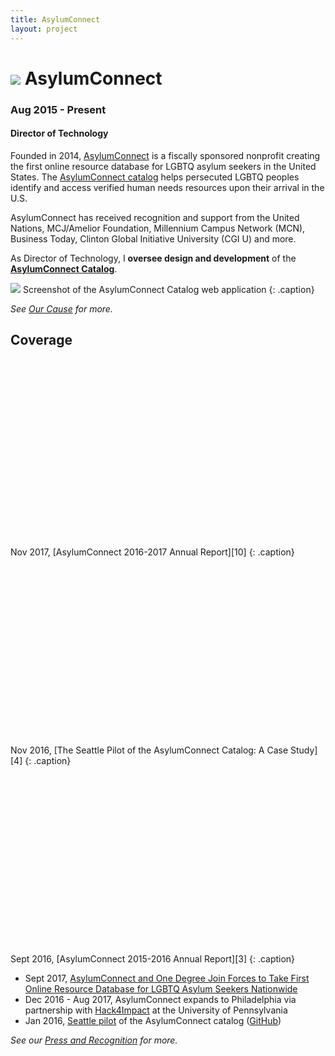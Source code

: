 ```yaml
---
title: AsylumConnect
layout: project
---
```

# ![][13] AsylumConnect
### Aug 2015 - Present
#### Director of Technology

Founded in 2014, [AsylumConnect][1] is a fiscally sponsored nonprofit creating the first online resource database for LGBTQ asylum seekers in the United States. The [AsylumConnect catalog][2] helps persecuted LGBTQ peoples identify and access verified human needs resources upon their arrival in the U.S.

AsylumConnect has received recognition and support from the United Nations, MCJ/Amelior Foundation, Millennium Campus Network (MCN), Business Today, Clinton Global Initiative University (CGI U) and more.

As Director of Technology, I **oversee design and development** of the **[AsylumConnect Catalog][2]**.

[![][14]][2]
Screenshot of the AsylumConnect Catalog web application
{: .caption}

*See [Our Cause][6] for more.*

## Coverage

<div data-configid="26272987/55552738" style="width:100%; height:300px;" class="issuuembed"></div>
<script type="text/javascript" src="//e.issuu.com/embed.js" async="true"></script>
Nov 2017, [AsylumConnect 2016-2017 Annual Report][10]
{: .caption}

<div data-configid="26272987/40455023" style="width:100%; height:300px;" class="issuuembed"></div>
<script type="text/javascript" src="//e.issuu.com/embed.js" async="true"></script>
Nov 2016, [The Seattle Pilot of the AsylumConnect Catalog: A Case Study][4]
{: .caption}

<div data-configid="26272987/38815395" style="width:100%; height:300px;" class="issuuembed"></div>
<script type="text/javascript" src="//e.issuu.com/embed.js" async="true"></script>
Sept 2016, [AsylumConnect 2015-2016 Annual Report][3]
{: .caption}

- Sept 2017, [AsylumConnect and One Degree Join Forces to Take First Online Resource Database for LGBTQ Asylum Seekers Nationwide][9]
- Dec 2016 - Aug 2017, AsylumConnect expands to Philadelphia via partnership with [Hack4Impact][8] at the University of Pennsylvania
- Jan 2016, [Seattle pilot][11] of the AsylumConnect catalog ([GitHub][12])

*See our [Press and Recognition][7] for more.*

[1]: http://www.asylumconnect.org/
[2]: http://www.asylumconnectcatalog.org/
[3]: https://issuu.com/asylumconnect/docs/ac_annual_report_15-16
[4]: https://issuu.com/asylumconnect/docs/ac_case_study
[5]: https://www.prnewswire.com/news-releases/asylumconnect-and-one-degree-join-forces-to-take-first-online-resource-database-for-lgbtq-asylum-seekers-nationwide-300528232.html
[6]: http://www.asylumconnect.org/our-cause/
[7]: http://www.asylumconnect.org/press-and-recognition/
[8]: https://hack4impact.org/projects/asylum-connect-catalog
[9]: https://www.prnewswire.com/news-releases/asylumconnect-and-one-degree-join-forces-to-take-first-online-resource-database-for-lgbtq-asylum-seekers-nationwide-300528232.html
[10]: https://issuu.com/asylumconnect/docs/annual_20report_201617
[11]: http://asylumconnect.github.io/
[12]: https://github.com/AsylumConnect/asylumconnect.github.io
[13]: /assets/images/AC-logo.png
[14]: /assets/images/asylumconnect.png
